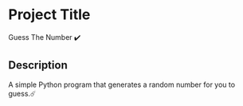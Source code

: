 # Project Title

Guess The Number ✔️

## Description

A simple Python program that generates a random number for you to guess.☄️

